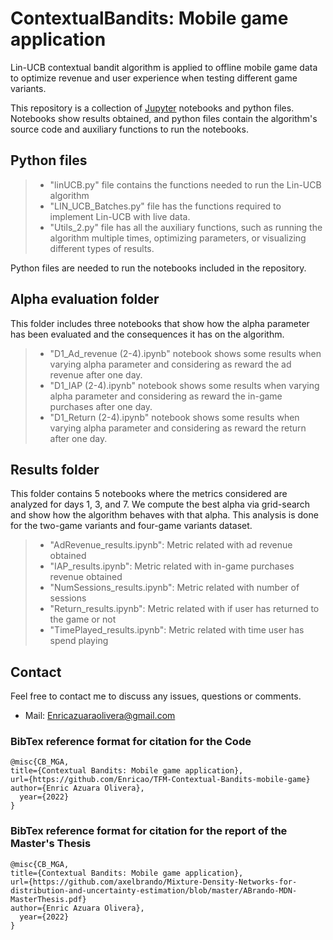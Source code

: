 # ContextualBandits: Mobile game application
Lin-UCB contextual bandit algorithm is applied to offline mobile game data to optimize revenue and user experience when testing different game variants.

This repository is a collection of [Jupyter](https://jupyter.org/) notebooks and python files. Notebooks show results obtained, and python files contain the algorithm's source code and auxiliary functions to run the notebooks.

## Python files

> - "linUCB.py" file contains the functions needed to run the Lin-UCB algorithm
> - "LIN_UCB_Batches.py" file has the functions required to implement Lin-UCB with live data.
> - "Utils_2.py" file has all the auxiliary functions, such as running the algorithm multiple times, optimizing parameters, or visualizing different types of results. 

Python files are needed to run the notebooks included in the repository.

## Alpha evaluation folder
This folder includes three notebooks that show how the alpha parameter has been evaluated and the consequences it has on the algorithm.
> - "D1_Ad_revenue (2-4).ipynb" notebook shows some results when varying alpha parameter and considering as reward the ad revenue after one day.
> - "D1_IAP (2-4).ipynb" notebook shows some results when varying alpha parameter and considering as reward the in-game purchases after one day.
> - "D1_Return (2-4).ipynb" notebook shows some results when varying alpha parameter and considering as reward the return after one day.

## Results folder
This folder contains 5 notebooks where the metrics considered are analyzed for days 1, 3, and 7. We compute the best alpha via grid-search and show how the algorithm behaves with that alpha. This analysis is done for the two-game variants and four-game variants dataset.

> - "AdRevenue_results.ipynb": Metric related with ad revenue obtained
> - "IAP_results.ipynb": Metric related with in-game purchases revenue obtained
> - "NumSessions_results.ipynb": Metric related with number of sessions
> - "Return_results.ipynb": Metric related with if user has returned to the game or not
> - "TimePlayed_results.ipynb": Metric related with time user has spend playing

## Contact  

Feel free to contact me to discuss any issues, questions or comments.

* Mail: Enricazuaraolivera@gmail.com

### BibTex reference format for citation for the Code
```
@misc{CB_MGA,
title={Contextual Bandits: Mobile game application},
url={https://github.com/Enricao/TFM-Contextual-Bandits-mobile-game}
author={Enric Azuara Olivera},
  year={2022}
}
```
### BibTex reference format for citation for the report of the Master's Thesis

```
@misc{CB_MGA,
title={Contextual Bandits: Mobile game application},
url={https://github.com/axelbrando/Mixture-Density-Networks-for-distribution-and-uncertainty-estimation/blob/master/ABrando-MDN-MasterThesis.pdf}
author={Enric Azuara Olivera},
  year={2022}
}
```
